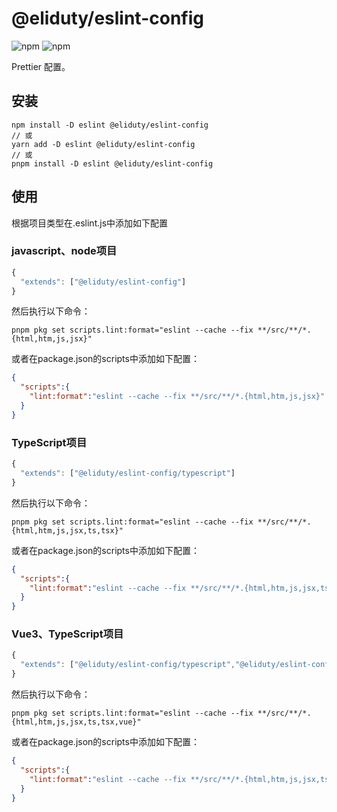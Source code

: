 # @eliduty/eslint-config

![npm](https://img.shields.io/npm/dt/@eliduty/eslint-config) ![npm](https://img.shields.io/npm/v/@eliduty/eslint-config)

Prettier 配置。

## 安装

```shell
npm install -D eslint @eliduty/eslint-config
// 或
yarn add -D eslint @eliduty/eslint-config
// 或
pnpm install -D eslint @eliduty/eslint-config
```

## 使用

 根据项目类型在.eslint.js中添加如下配置

### javascript、node项目

```js
{
  "extends": ["@eliduty/eslint-config"]
}
```

然后执行以下命令：

``` shell
pnpm pkg set scripts.lint:format="eslint --cache --fix **/src/**/*.{html,htm,js,jsx}"
```

或者在package.json的scripts中添加如下配置：

```json
{
  "scripts":{
    "lint:format":"eslint --cache --fix **/src/**/*.{html,htm,js,jsx}"
  }
}
```

### TypeScript项目

```js
{
  "extends": ["@eliduty/eslint-config/typescript"]
}
```

然后执行以下命令：

``` shell
pnpm pkg set scripts.lint:format="eslint --cache --fix **/src/**/*.{html,htm,js,jsx,ts,tsx}"
```

或者在package.json的scripts中添加如下配置：

```json
{
  "scripts":{
    "lint:format":"eslint --cache --fix **/src/**/*.{html,htm,js,jsx,ts,tsx}"
  }
}
```

### Vue3、TypeScript项目

```js
{
  "extends": ["@eliduty/eslint-config/typescript","@eliduty/eslint-config/vue"]
}
```

然后执行以下命令：

``` shell
pnpm pkg set scripts.lint:format="eslint --cache --fix **/src/**/*.{html,htm,js,jsx,ts,tsx,vue}"
```

或者在package.json的scripts中添加如下配置：

```json
{
  "scripts":{
    "lint:format":"eslint --cache --fix **/src/**/*.{html,htm,js,jsx,ts,tsx,vue}"
  }
}
